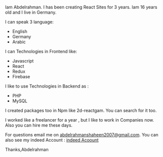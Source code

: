 Iam Abdelrahman. I has been creating 
React Sites for 3 years. Iam 16 years old
and I live in Germany.

I can speak 3 language:
- English
- Germany 
- Arabic

I can Technologies in Frontend like:
- Javascript 
- React
- Redux 
- Firebase

I like to use Technologies in Backend as :
- PHP
- MySQL

I created packages too in Npm like 2d-reactgam.
You can search for it too.

I worked like a freelancer for a year ,
but I like to work in Companies now.
Also you can hire me these days.

For questions email me on abdelrahmanshaheen2007@gmail.com.
You can also see my indeed Account : [indeed Acoount](https://de.indeed.com/m/viewjob?jk=21139d3fd1952714&from=native)

Thanks,Abdelrahman
